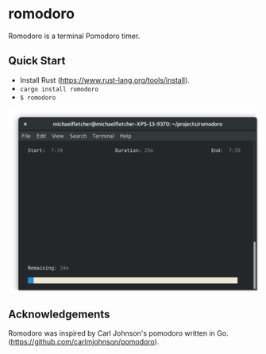 # romodoro

Romodoro is a terminal Pomodoro timer.

## Quick Start

 * Install Rust (https://www.rust-lang.org/tools/install).
 * ```cargo install romodoro```
 * ```$ romodoro```

![screenshot](./screenshot.png)

## Acknowledgements

Romodoro was inspired by Carl Johnson's pomodoro written in Go. (https://github.com/carlmjohnson/pomodoro).
